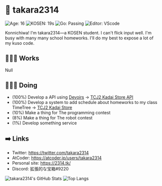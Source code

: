 # 🦊 takara2314
![Age: 16](https://img.shields.io/badge/Age-16-yellow?style=for-the-badge)
![KOSEN: 19s](https://img.shields.io/badge/KOSEN-19s-green?style=for-the-badge)
![Go: Passing](https://img.shields.io/badge/Go-passing-deepskyblue?style=for-the-badge)
![Editor: VScode](https://img.shields.io/badge/Editor-VScode-blue?style=for-the-badge)

Konnichiwa! I'm takara2314—a KOSEN student. I can't flick input well. I'm busy with many many school homeworks. I'll do my best to expose a lot of my kuso code.

## 👨🏽‍💻 Works
Null

## 👨🏽‍🔬 Doing
- (100%) Develop a API using [Devoirs](https://github.com/approvers/devoirs) → [TCJ2 Kadai Store API](https://github.com/takara2314/tcj2-kadai-store-api)
- (100%) Develop a system to add schedule about homeworks to my class TimeTree → [TCJ2 Kadai Store](https://github.com/takara2314/tcj2-kadai-store)
- (10%) Make a thing for The programming contest
- (8%) Make a thing for The robot contest
- (1%) Develop something service

## ➡️ Links
- Twitter: https://twitter.com/takara2314
- AtCoder: https://atcoder.jp/users/takara2314
- Personal site: https://2314.tk/
- Discord: 拡張的な宝箱#9220

![takara2314's GitHub Stats](https://github-readme-stats.vercel.app/api?username=takara2314&count_private=true&show_icons=true)
![Top Langs](https://github-readme-stats.vercel.app/api/top-langs/?username=takara2314&count-private=true)
